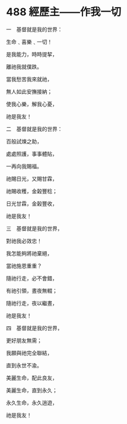 # 488 經歷主——作我一切

一　基督就是我的世界：

生命﹑喜樂﹑一切！

是我能力，時時提挈，

離祂我就僕跌。

當我愁苦我來就祂，

無人如此安撫接納；

使我心樂，解我心憂，

祂是我友！

二　基督就是我的世界：

百般試煉之助，

處處照護，事事體貼，

一再向我賜福。

祂賜日光，又賜甘霖，

祂賜收穫，金榖豐稔；

日光甘霖，金榖豐收，

祂是我友！

三　基督就是我的世界，

對祂我必效忠！

我怎能夠將祂棄絕，

當祂施恩重重？

隨祂行走，必不會錯，

有祂引領，晝夜無輟；

隨祂行走，夜以繼晝，

祂是我友！

四　基督就是我的世界，

更好朋友無需；

我願與祂完全聯結，

直到永世不渝。

美麗生命，配此良友，

美麗生命，直到永久；

永久生命，永久逍遊，

祂是我友！

